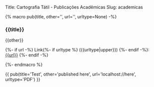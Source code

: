 Title: Cartografia Tátil - Publicações Acadêmicas
Slug: academicas

{%
    macro pub(title, other='', url='', urltype=None)
-%}
### {{title}}

<p>{{other}}</p>

{%- if url -%}
    Link{%- if urltype %}
        ({{urltype|upper}})
    {%- endif -%}: <a href={{url}}>{{url}}</a>
{%- endif -%}

{%-
    endmacro
%}

{{ pub(title='Test', other='published here', url='localhost://here', urltype='PDF') }}
